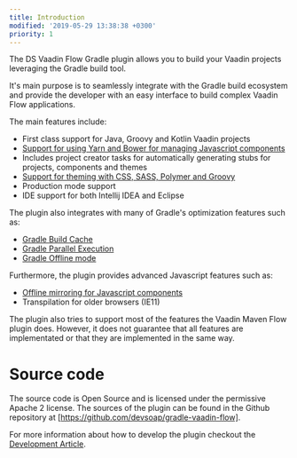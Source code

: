 ```yaml
---
title: Introduction
modified: '2019-05-29 13:38:38 +0300'
priority: 1
---
```


The DS Vaadin Flow Gradle plugin allows you to build your Vaadin projects leveraging the Gradle build tool. 

It's main purpose is to seamlessly integrate with the Gradle build ecosystem and provide the developer with an easy
interface to build complex Vaadin Flow applications.

The main features include:

  * First class support for Java, Groovy and Kotlin Vaadin projects 
  * [Support for using Yarn and Bower for managing Javascript components](add_yarn_npm_dependency.html)
  * Includes project creator tasks for automatically generating stubs for projects, components and themes
  * [Support for theming with CSS, SASS, Polymer and Groovy](vaadin_flow_gradle_plugin_themes)
  * Production mode support 
  * IDE support for both Intellij IDEA and Eclipse


The plugin also integrates with many of Gradle's optimization features such as:

  * [Gradle Build Cache](offline_and_caching.html#gradle-build-cache)
  * [Gradle Parallel Execution](offline_and_caching.html#gradle-parallel-task-execution)
  * [Gradle Offline mode](offline_and_caching.html#gradle-offline-mode)

Furthermore, the plugin provides advanced Javascript features such as:

  * [Offline mirroring for Javascript components](offline_and_caching.html#production-mode-offline-mode)
  * Transpilation for older browsers (IE11)


The plugin also tries to support most of the features the Vaadin Maven Flow plugin does. However, it does not guarantee that all features are implementated or that they are implemented in the same way.


# Source code

The source code is Open Source and is licensed under the permissive Apache 2 license. The sources of the plugin can be found in the Github repository at [https://github.com/devsoap/gradle-vaadin-flow].

For more information about how to develop the plugin checkout the [Development Article](todo-link).